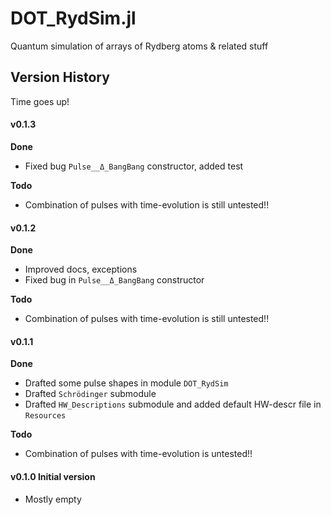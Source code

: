 # DOT_RydSim.jl
Quantum simulation of arrays of Rydberg atoms &amp; related stuff

## Version History

Time goes up!

####  **v0.1.3**

**Done**

* Fixed bug `Pulse__Δ_BangBang` constructor, added test

**Todo**

* Combination of pulses with time-evolution is still untested!!

####  **v0.1.2**

**Done**

* Improved docs, exceptions
* Fixed bug in `Pulse__Δ_BangBang` constructor

**Todo**

* Combination of pulses with time-evolution is still untested!!

####  **v0.1.1**

**Done**

* Drafted some pulse shapes in module `DOT_RydSim`
* Drafted `Schrödinger` submodule
* Drafted `HW_Descriptions` submodule and added default HW-descr file in `Resources`

**Todo**

* Combination of pulses with time-evolution is untested!!


####  **v0.1.0** Initial version
* Mostly empty
